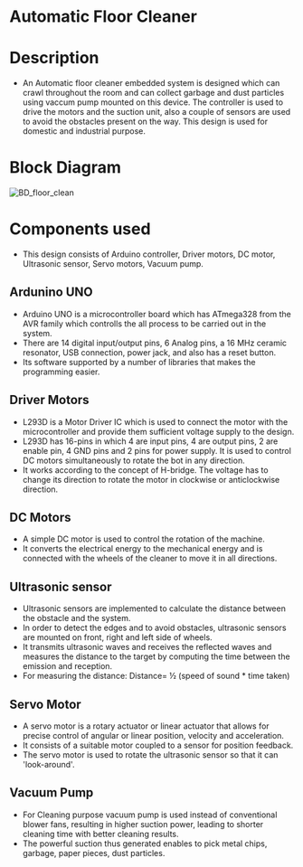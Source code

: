 # Automatic Floor Cleaner

# Description
* An Automatic floor cleaner embedded system is designed which can crawl throughout the room and can collect garbage and dust particles using vaccum pump mounted on this device. The controller is used to drive the motors and the
suction unit,  also a couple of sensors are used to avoid the obstacles present on the way. This design is
used for domestic and industrial purpose.

# Block Diagram
![BD_floor_clean](https://user-images.githubusercontent.com/98872185/154783217-ee02892d-c544-4a29-97e0-b79bcb813ed8.PNG)

# Components used

* This design consists of Arduino controller, Driver motors, DC motor, Ultrasonic sensor, Servo motors, Vacuum pump.

## Ardunino UNO
* Arduino UNO is a microcontroller board which has ATmega328 from the AVR family which controlls the all process to be carried out in the system.
* There are 14 digital input/output pins, 6 Analog pins, a 16 MHz ceramic resonator, USB connection, power jack, and also  has a  reset button. 
* Its software supported  by  a number  of libraries  that makes the programming easier.

## Driver Motors
* L293D is a Motor Driver IC which is used to connect the motor with the microcontroller and provide them  sufficient voltage supply to the design. 
* L293D has  16-pins in  which 4  are input  pins, 4  are output pins, 2 are enable pin, 4 GND pins and 2 pins for power supply.  It is used to control  DC motors simultaneously to rotate the bot in any direction. 
* It works according to the concept of H-bridge. The voltage has to change its direction to rotate the motor in clockwise or anticlockwise direction.

## DC Motors
* A simple DC motor is used to control the rotation of the machine.
* It converts the electrical energy to the mechanical energy and is connected with the wheels of the cleaner to move it in all directions. 

## Ultrasonic sensor
* Ultrasonic sensors are implemented to calculate
the distance between the obstacle and the system. 
* In order to detect the edges and to avoid obstacles, ultrasonic sensors
are mounted on front, right and left side of wheels.
* It  transmits  ultrasonic waves  and receives  the reflected  waves  and measures  the distance  to the  target  by computing  the  time between  the emission and reception. 
* For measuring the distance: 
Distance= ½ (speed of sound * time taken)

## Servo Motor
* A servo motor  is a rotary actuator or linear actuator that allows for precise control of angular or linear position, velocity and acceleration.
* It consists of a suitable motor coupled to a sensor for position feedback. 
* The servo motor is used to rotate the ultrasonic sensor so that it can 'look-around'.

## Vacuum Pump
* For Cleaning purpose  vacuum pump is used instead of conventional blower fans, resulting in higher suction power, leading to shorter cleaning time with better cleaning results. 
* The powerful suction thus generated enables to pick metal chips, garbage, paper pieces, dust particles.